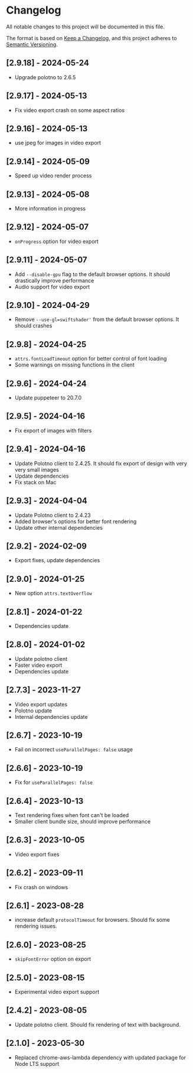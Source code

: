 # Changelog

All notable changes to this project will be documented in this file.

The format is based on [Keep a Changelog](https://keepachangelog.com/en/1.0.0/),
and this project adheres to [Semantic Versioning](https://semver.org/spec/v2.0.0.html).

## [2.9.18] - 2024-05-24

- Upgrade polotno to 2.6.5

## [2.9.17] - 2024-05-13

- Fix video export crash on some aspect ratios

## [2.9.16] - 2024-05-13

- use jpeg for images in video export

## [2.9.14] - 2024-05-09

- Speed up video render process

## [2.9.13] - 2024-05-08

- More information in progress

## [2.9.12] - 2024-05-07

- `onProgress` option for video export

## [2.9.11] - 2024-05-07

- Add `--disable-gpu` flag to the default browser options. It should drastically improve performance
- Audio support for video export

## [2.9.10] - 2024-04-29

- Remove `--use-gl=swiftshader'` from the default browser options. It should crashes

## [2.9.8] - 2024-04-25

- `attrs.fontLoadTimeout` option for better control of font loading
- Some warnings on missing functions in the client

## [2.9.6] - 2024-04-24

- Update puppeteer to 20.7.0

## [2.9.5] - 2024-04-16

- Fix export of images with filters

## [2.9.4] - 2024-04-16

- Update Polotno client to 2.4.25. It should fix export of design with very very small images
- Update dependencies
- Fix stack on Mac

## [2.9.3] - 2024-04-04

- Update Polotno client to 2.4.23
- Added browser's options for better font rendering
- Update other internal dependencies

## [2.9.2] - 2024-02-09

- Export fixes, update dependencies

## [2.9.0] - 2024-01-25

- New option `attrs.textOverflow`

## [2.8.1] - 2024-01-22

- Dependencies update

## [2.8.0] - 2024-01-02

- Update polotno client
- Faster video export
- Dependencies update

## [2.7.3] - 2023-11-27

- Video export updates
- Polotno update
- Internal dependencies update

## [2.6.7] - 2023-10-19

- Fail on incorrect `useParallelPages: false` usage

## [2.6.6] - 2023-10-19

- Fix for `useParallelPages: false`

## [2.6.4] - 2023-10-13

- Text rendering fixes when font can't be loaded
- Smaller client bundle size, should improve performance

## [2.6.3] - 2023-10-05

- Video export fixes

## [2.6.2] - 2023-09-11

- Fix crash on windows

## [2.6.1] - 2023-08-28

- increase default `protocolTimeout` for browsers. Should fix some rendering issues.

## [2.6.0] - 2023-08-25

- `skipFontError` option on export

## [2.5.0] - 2023-08-15

- Experimental video export support

## [2.4.2] - 2023-08-05

- Update polotno client. Should fix rendering of text with background.

## [2.1.0] - 2023-05-30

- Replaced chrome-aws-lambda dependency with updated package for Node LTS support
